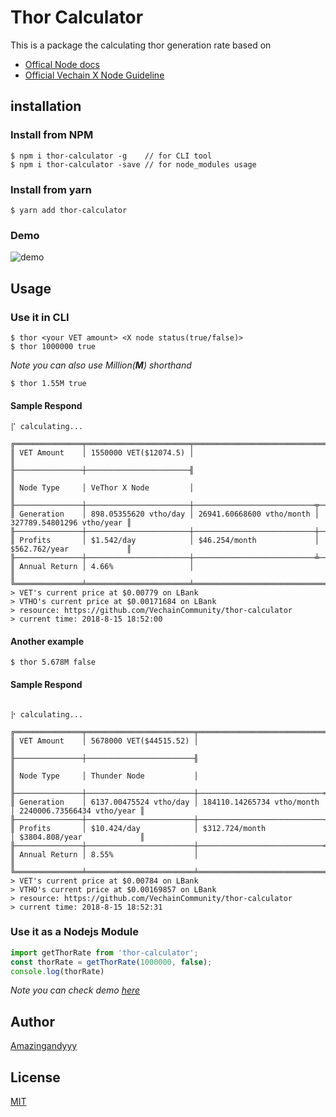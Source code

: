 # Thor Calculator
This is a package the calculating thor generation rate based on 
- [Offical Node docs](https://medium.com/@vechainofficial/vechain-apotheosis-part-ii-thor-power-forged-974111a93278 )
- [Official Vechain X Node Guideline](https://medium.com/@vechainofficial/vechain-x-series-6b77b746b4b2)

## installation

### Install from NPM

```terminal
$ npm i thor-calculator -g    // for CLI tool
$ npm i thor-calculator -save // for node_modules usage
```

### Install from yarn

```terminal
$ yarn add thor-calculator
```

### Demo
![demo](https://media.giphy.com/media/88i7g4IyubrxhzGH6p/giphy.gif)


## Usage

### Use it in CLI

```terminal
$ thor <your VET amount> <X node status(true/false)>
$ thor 1000000 true
```

*Note you can also use Million(**M**) shorthand*

```terminal
$ thor 1.55M true
```

#### Sample Respond

```terminal
⡏ calculating...

╔═══════════════╤═══════════════════════╤═══════════════════════════════════════════════════════╗
║ VET Amount    │ 1550000 VET($12074.5) │                                                       ║
╟───────────────┼───────────────────────╢                                                       ║
║ Node Type     │ VeThor X Node         │                                                       ║
╟───────────────┼───────────────────────┼───────────────────────────╤───────────────────────────╢
║ Generation    │ 898.05355620 vtho/day │ 26941.60668600 vtho/month │ 327789.54801296 vtho/year ║
╟───────────────┼───────────────────────┼───────────────────────────┼───────────────────────────╢
║ Profits       │ $1.542/day            │ $46.254/month             │ $562.762/year             ║
╟───────────────┼───────────────────────┼───────────────────────────╧───────────────────────────╢
║ Annual Return │ 4.66%                 │                                                       ║
╚═══════════════╧═══════════════════════╧═══════════════════════════════════════════════════════╝
> VET's current price at $0.00779 on LBank
> VTHO's current price at $0.00171684 on LBank
> resource: https://github.com/VechainCommunity/thor-calculator
> current time: 2018-8-15 18:52:00

```

#### Another example
```terminal
$ thor 5.678M false
```

#### Sample Respond

```terminal

⡗ calculating...

╔═══════════════╤════════════════════════╤═════════════════════════════════════════════════════════╗
║ VET Amount    │ 5678000 VET($44515.52) │                                                         ║
╟───────────────┼────────────────────────╢                                                         ║
║ Node Type     │ Thunder Node           │                                                         ║
╟───────────────┼────────────────────────┼────────────────────────────╤────────────────────────────╢
║ Generation    │ 6137.00475524 vtho/day │ 184110.14265734 vtho/month │ 2240006.73566434 vtho/year ║
╟───────────────┼────────────────────────┼────────────────────────────┼────────────────────────────╢
║ Profits       │ $10.424/day            │ $312.724/month             │ $3804.808/year             ║
╟───────────────┼────────────────────────┼────────────────────────────╧────────────────────────────╢
║ Annual Return │ 8.55%                  │                                                         ║
╚═══════════════╧════════════════════════╧═════════════════════════════════════════════════════════╝
> VET's current price at $0.00784 on LBank
> VTHO's current price at $0.00169857 on LBank
> resource: https://github.com/VechainCommunity/thor-calculator
> current time: 2018-8-15 18:52:31

```

### Use it as a Nodejs Module

```javascript
import getThorRate from 'thor-calculator';
const thorRate = getThorRate(1000000, false);
console.log(thorRate)
```

*Note you can check demo [here](https://github.com/VechainCommunity/thor-calculator/blob/master/demo.js)*

## Author
[Amazingandyyy](https://github.com/amazingandyyy)

## License
[MIT](https://github.com/VechainCommunity/thor-calculator/blob/master/license)
